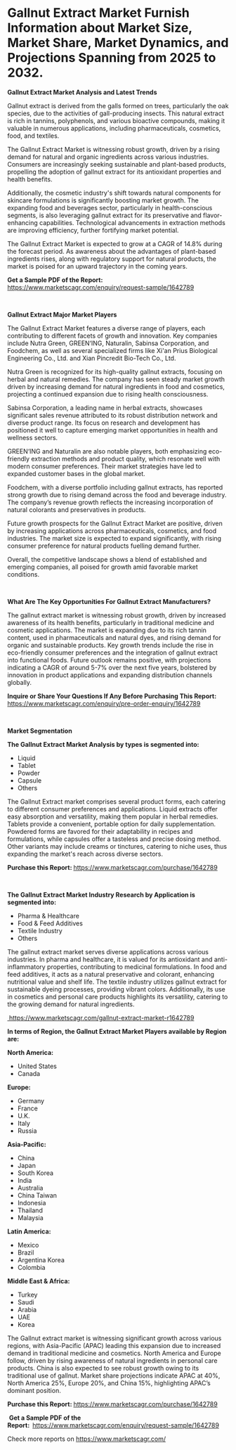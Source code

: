 <p><h1>Gallnut Extract Market Furnish Information about Market Size, Market Share, Market Dynamics, and Projections Spanning from 2025 to 2032.</h1></p><p><strong>Gallnut Extract Market Analysis and Latest Trends</strong></p>
<p><p>Gallnut extract is derived from the galls formed on trees, particularly the oak species, due to the activities of gall-producing insects. This natural extract is rich in tannins, polyphenols, and various bioactive compounds, making it valuable in numerous applications, including pharmaceuticals, cosmetics, food, and textiles. </p><p>The Gallnut Extract Market is witnessing robust growth, driven by a rising demand for natural and organic ingredients across various industries. Consumers are increasingly seeking sustainable and plant-based products, propelling the adoption of gallnut extract for its antioxidant properties and health benefits. </p><p>Additionally, the cosmetic industry's shift towards natural components for skincare formulations is significantly boosting market growth. The expanding food and beverages sector, particularly in health-conscious segments, is also leveraging gallnut extract for its preservative and flavor-enhancing capabilities. Technological advancements in extraction methods are improving efficiency, further fortifying market potential. </p><p>The Gallnut Extract Market is expected to grow at a CAGR of 14.8% during the forecast period. As awareness about the advantages of plant-based ingredients rises, along with regulatory support for natural products, the market is poised for an upward trajectory in the coming years.</p></p>
<p><strong>Get a Sample PDF of the Report:&nbsp;</strong> <a href="https://www.marketscagr.com/enquiry/request-sample/1642789?utm_campaign=3351&utm_medium=2&utm_source=Github&utm_content=ia&utm_term=01042025&utm_id=gallnut-extract">https://www.marketscagr.com/enquiry/request-sample/1642789</a></p>
<p>&nbsp;</p>
<p><strong>Gallnut Extract Major Market Players</strong></p>
<p><p>The Gallnut Extract Market features a diverse range of players, each contributing to different facets of growth and innovation. Key companies include Nutra Green, GREEN‘ING, Naturalin, Sabinsa Corporation, and Foodchem, as well as several specialized firms like Xi'an Prius Biological Engineering Co., Ltd. and Xian Pincredit Bio-Tech Co., Ltd.</p><p>Nutra Green is recognized for its high-quality gallnut extracts, focusing on herbal and natural remedies. The company has seen steady market growth driven by increasing demand for natural ingredients in food and cosmetics, projecting a continued expansion due to rising health consciousness.</p><p>Sabinsa Corporation, a leading name in herbal extracts, showcases significant sales revenue attributed to its robust distribution network and diverse product range. Its focus on research and development has positioned it well to capture emerging market opportunities in health and wellness sectors.</p><p>GREEN‘ING and Naturalin are also notable players, both emphasizing eco-friendly extraction methods and product quality, which resonate well with modern consumer preferences. Their market strategies have led to expanded customer bases in the global market.</p><p>Foodchem, with a diverse portfolio including gallnut extracts, has reported strong growth due to rising demand across the food and beverage industry. The company’s revenue growth reflects the increasing incorporation of natural colorants and preservatives in products.</p><p>Future growth prospects for the Gallnut Extract Market are positive, driven by increasing applications across pharmaceuticals, cosmetics, and food industries. The market size is expected to expand significantly, with rising consumer preference for natural products fuelling demand further.</p><p>Overall, the competitive landscape shows a blend of established and emerging companies, all poised for growth amid favorable market conditions.</p></p>
<p>&nbsp;</p>
<p><strong>What Are The Key Opportunities For Gallnut Extract Manufacturers?</strong></p>
<p><p>The gallnut extract market is witnessing robust growth, driven by increased awareness of its health benefits, particularly in traditional medicine and cosmetic applications. The market is expanding due to its rich tannin content, used in pharmaceuticals and natural dyes, and rising demand for organic and sustainable products. Key growth trends include the rise in eco-friendly consumer preferences and the integration of gallnut extract into functional foods. Future outlook remains positive, with projections indicating a CAGR of around 5-7% over the next five years, bolstered by innovation in product applications and expanding distribution channels globally.</p></p>
<p><strong>Inquire or Share Your Questions If Any Before Purchasing This Report:</strong> <a href="https://www.marketscagr.com/enquiry/pre-order-enquiry/1642789?utm_campaign=3351&utm_medium=2&utm_source=Github&utm_content=ia&utm_term=01042025&utm_id=gallnut-extract">https://www.marketscagr.com/enquiry/pre-order-enquiry/1642789</a></p>
<p>&nbsp;</p>
<p><strong>Market Segmentation</strong></p>
<p><strong>The Gallnut Extract Market Analysis by types is segmented into:</strong></p>
<p><ul><li>Liquid</li><li>Tablet</li><li>Powder</li><li>Capsule</li><li>Others</li></ul></p>
<p><p>The Gallnut Extract market comprises several product forms, each catering to different consumer preferences and applications. Liquid extracts offer easy absorption and versatility, making them popular in herbal remedies. Tablets provide a convenient, portable option for daily supplementation. Powdered forms are favored for their adaptability in recipes and formulations, while capsules offer a tasteless and precise dosing method. Other variants may include creams or tinctures, catering to niche uses, thus expanding the market's reach across diverse sectors.</p></p>
<p><strong>Purchase this Report:&nbsp;</strong><a href="https://www.marketscagr.com/purchase/1642789?utm_campaign=3351&utm_medium=2&utm_source=Github&utm_content=ia&utm_term=01042025&utm_id=gallnut-extract">https://www.marketscagr.com/purchase/1642789</a></p>
<p>&nbsp;</p>
<p><strong>The Gallnut Extract Market Industry Research by Application is segmented into:</strong></p>
<p><ul><li>Pharma & Healthcare</li><li>Food & Feed Additives</li><li>Textile Industry</li><li>Others</li></ul></p>
<p><p>The gallnut extract market serves diverse applications across various industries. In pharma and healthcare, it is valued for its antioxidant and anti-inflammatory properties, contributing to medicinal formulations. In food and feed additives, it acts as a natural preservative and colorant, enhancing nutritional value and shelf life. The textile industry utilizes gallnut extract for sustainable dyeing processes, providing vibrant colors. Additionally, its use in cosmetics and personal care products highlights its versatility, catering to the growing demand for natural ingredients.</p></p>
<p><a href="https://www.marketscagr.com/gallnut-extract-market-r1642789?utm_campaign=3351&utm_medium=2&utm_source=Github&utm_content=ia&utm_term=01042025&utm_id=gallnut-extract">&nbsp;https://www.marketscagr.com/gallnut-extract-market-r1642789</a></p>
<p><strong>In terms of Region, the Gallnut Extract Market Players available by Region are:</strong></p>
<p>
    <p> <strong> North America: </strong>
        <ul>
            <li>United States</li>
            <li>Canada</li>
        </ul>
        </p> 
    <p> <strong> Europe: </strong>
        <ul>
            <li>Germany</li>
            <li>France</li>
            <li>U.K.</li>
            <li>Italy</li>
            <li>Russia</li>
        </ul>
        </p> 
    <p> <strong> Asia-Pacific: </strong>
        <ul>
            <li>China</li>
            <li>Japan</li>
            <li>South Korea</li>
            <li>India</li>
            <li>Australia</li>
            <li>China Taiwan</li>
            <li>Indonesia</li>
            <li>Thailand</li>
            <li>Malaysia</li>
        </ul>
        </p> 
    <p> <strong> Latin America: </strong>
        <ul>
            <li>Mexico</li>
            <li>Brazil</li>
            <li>Argentina Korea</li>
            <li>Colombia</li>
        </ul>
        </p> 
    <p> <strong> Middle East & Africa: </strong>
        <ul>
            <li>Turkey</li>
            <li>Saudi</li>
            <li>Arabia</li>
            <li>UAE</li>
            <li>Korea</li>
        </ul>
    </p>
    </p>
<p><p>The Gallnut extract market is witnessing significant growth across various regions, with Asia-Pacific (APAC) leading this expansion due to increased demand in traditional medicine and cosmetics. North America and Europe follow, driven by rising awareness of natural ingredients in personal care products. China is also expected to see robust growth owing to its traditional use of gallnut. Market share projections indicate APAC at 40%, North America 25%, Europe 20%, and China 15%, highlighting APAC’s dominant position.</p></p>
<p><strong>Purchase this Report: </strong><a href="https://www.marketscagr.com/purchase/1642789?utm_campaign=3351&utm_medium=2&utm_source=Github&utm_content=ia&utm_term=01042025&utm_id=gallnut-extract">https://www.marketscagr.com/purchase/1642789</a></p>
<p>&nbsp;<strong>Get a Sample PDF of the Report:&nbsp;&nbsp;</strong><a href="https://www.marketscagr.com/enquiry/request-sample/1642789?utm_campaign=3351&utm_medium=2&utm_source=Github&utm_content=ia&utm_term=01042025&utm_id=gallnut-extract">https://www.marketscagr.com/enquiry/request-sample/1642789</a></p>
<p><strong></strong></p>
<p>Check more reports on <a href="https://www.marketscagr.com/?utm_campaign=3351&utm_medium=2&utm_source=Github&utm_content=ia&utm_term=01042025&utm_id=gallnut-extract">https://www.marketscagr.com/</a></p>